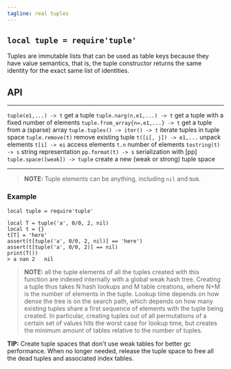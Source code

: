 ```yaml
---
tagline: real tuples
---
```


## `local tuple = require'tuple'`

Tuples are immutable lists that can be used as table keys because they have
value semantics, that is, the tuple constructor returns the same identity
for the exact same list of identities.

## API

---------------------------------- -------------------------------------------
`tuple(e1,...) -> t`               get a tuple
`tuple.narg(n,e1,...) -> t`        get a tuple with a fixed number of elements
`tuple.from_array{n=,e1,...} -> t` get a tuple from a (sparse) array
`tuple.tuples() -> iter() -> t`    iterate tuples in tuple space
`tuple.remove(t)`                  remove existing tuple
`t([i[, j]) -> e1,...`             unpack elements
`t[i] -> ei`                       access elements
`t.n`                              number of elements
`tostring(t) -> s`                 string representation
`pp.format(t) -> s`                serialization with [pp]
`tuple.space([weak]) -> tuple`     create a new (weak or strong) tuple space
---------------------------------- -------------------------------------------

> __NOTE:__ Tuple elements can be anything, including `nil` and `NaN`.

### Example

~~~{.lua}
local tuple = require'tuple'

local T = tuple('a', 0/0, 2, nil)
local t = {}
t[T] = 'here'
assert(t[tuple('a', 0/0, 2, nil)] == 'here')
assert(t[tuple('a', 0/0, 2)] == nil)
print(T())
> a	nan	2	nil
~~~

> __NOTE:__ all the tuple elements of all the tuples created with this
function are indexed internally with a global weak hash tree. Creating a
tuple thus takes N hash lookups and M table creations, where N+M is the
number of elements in the tuple. Lookup time depends on how dense the tree is
on the search path, which depends on how many existing tuples share a first
sequence of elements with the tuple being created. In particular, creating
tuples out of all permutations of a certain set of values hits the worst case
for lookup time, but creates the minimum amount of tables relative to the
number of tuples.

__TIP:__ Create tuple spaces that don't use weak tables for better gc
performance. When no longer needed, release the tuple space to free all
the dead tuples and associated index tables.
